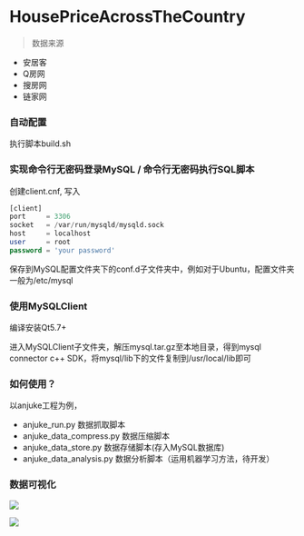 # HousePriceAcrossTheCountry

> 数据来源

* 安居客
* Q房网
* 搜房网
* 链家网

### 自动配置

执行脚本build.sh

### 实现命令行无密码登录MySQL / 命令行无密码执行SQL脚本

创建client.cnf, 写入

```sql
[client]
port     = 3306
socket   = /var/run/mysqld/mysqld.sock
host     = localhost
user     = root
password = 'your password'
```
保存到MySQL配置文件夹下的conf.d子文件夹中，例如对于Ubuntu，配置文件夹一般为/etc/mysql

### 使用MySQLClient

编译安装Qt5.7+

进入MySQLClient子文件夹，解压mysql.tar.gz至本地目录，得到mysql connector c++ SDK，将mysql/lib下的文件复制到/usr/local/lib即可

### 如何使用？

以anjuke工程为例，

* anjuke_run.py 数据抓取脚本
* anjuke_data_compress.py 数据压缩脚本
* anjuke_data_store.py 数据存储脚本(存入MySQL数据库)
* anjuke_data_analysis.py 数据分析脚本（运用机器学习方法，待开发）

### 数据可视化

![](http://7xsay0.com1.z0.glb.clouddn.com/house_price.png)

![](http://7xsay0.com1.z0.glb.clouddn.com/second_house_price.png)
